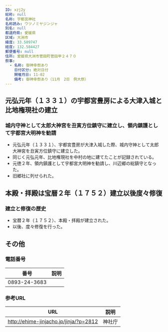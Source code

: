 ```yaml
---
ID: xzj2y
総称: null
名称: 宇都宮神社
名称読み: ウツノミヤジンジャ
別名: null
都道府県: 愛媛県
区域: 大洲市
緯度: 33.509747
経度: 132.584427
郵便番号: null
住所: 愛媛県大洲市菅田町菅田甲２４７０
祭事:
  - 名称: 御神幸祭あり
    日付区分: 絶対日付
    開催月日: 11-02
    備考: 御神幸祭あり（11月　2日　例大祭）
---
```


## 元弘元年（１３３１）の宇都宮豊房による大津入城と比地権現社の建立

### 城内守神として太郎大神宮を丑寅方位鎮守に建立し、領内鎮護として宇都宮大明神を勧請

- 元弘元年（１３３１）、宇都宮豊房が大津入城した際、城内守神として太郎大神宮を丑寅方位鎮守に建立した。
- 同じく元弘元年、比地権現社を中村の地に建てたことが記録されている。
- 元徳２年、領内鎮護として宇都宮大明神を勧請し、川辺郷の総鎮守となった。
- 旧郷社に列せられた。

## 本殿・拝殿は宝暦２年（１７５２）建立以後度々修復

### 建立と修復の歴史

- 宝暦２年（１７５２）、本殿・拝殿が建立された。
- 以後、度々修復を行った。

## その他

### 電話番号

| 番号         | 説明 |
| ------------ | ---- |
| 0893-24-3683 |      |

### 参考URL

| URL                                    | 説明   |
| -------------------------------------- | ------ |
| http://ehime-jinjacho.jp/jinja/?p=2812 | 神社庁 |
